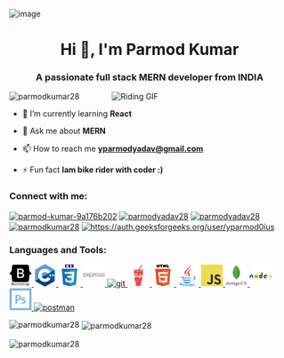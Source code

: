 ![image](https://github.com/ParmodKumar28/ParmodKumar28/assets/91540271/9dcbfe64-5f26-4b1a-a41c-ff3f4ffd2e05)<h1 align="center">Hi 👋, I'm Parmod Kumar</h1>
<h3 align="center">A passionate full stack MERN developer from INDIA</h3>
<!-- Coding GIF -->
<img src="https://firefly.adobe.com/public/t2i?id=urn%3Aaaid%3Asc%3AAP%3A66ac512f-9799-4827-b749-1e14c4dd6bf8&ff_channel=shared_link&ff_source=Text2Image" alt="" style="float: right; margin-right: 20px; width: 300px;">
<!-- Riding image or GIF -->
<img align="right" src="https://cdn.dribbble.com/users/1162077/screenshots/3848914/programmer.gif" alt="Riding GIF" style="float: right; margin-right: 20px; width: 300px;">

<p align="left"> <img src="https://komarev.com/ghpvc/?username=parmodkumar28&label=Profile%20views&color=0e75b6&style=flat" alt="parmodkumar28" /> </p>

- 🌱 I’m currently learning **React**

- 💬 Ask me about **MERN**

- 📫 How to reach me **yparmodyadav@gmail.com**

- ⚡ Fun fact **Iam bike rider with coder :)**

<h3 align="left">Connect with me:</h3>
<p align="left">
<a href="https://linkedin.com/in/parmod-kumar-9a176b202" target="blank"><img align="center" src="https://raw.githubusercontent.com/rahuldkjain/github-profile-readme-generator/master/src/images/icons/Social/linked-in-alt.svg" alt="parmod-kumar-9a176b202" height="30" width="40" /></a>
<a href="https://instagram.com/parmodyadav28" target="blank"><img align="center" src="https://raw.githubusercontent.com/rahuldkjain/github-profile-readme-generator/master/src/images/icons/Social/instagram.svg" alt="parmodyadav28" height="30" width="40" /></a>
<a href="https://www.youtube.com/@parmodyadav28" target="blank"><img align="center" src="https://raw.githubusercontent.com/rahuldkjain/github-profile-readme-generator/master/src/images/icons/Social/youtube.svg" alt="parmodyadav28" height="30" width="40" /></a>
<a href="https://www.leetcode.com/parmodkumar28" target="blank"><img align="center" src="https://raw.githubusercontent.com/rahuldkjain/github-profile-readme-generator/master/src/images/icons/Social/leet-code.svg" alt="parmodkumar28" height="30" width="40" /></a>
<a href="https://auth.geeksforgeeks.org/user/https://auth.geeksforgeeks.org/user/yparmod0ius" target="blank"><img align="center" src="https://raw.githubusercontent.com/rahuldkjain/github-profile-readme-generator/master/src/images/icons/Social/geeks-for-geeks.svg" alt="https://auth.geeksforgeeks.org/user/yparmod0ius" height="30" width="40" /></a>
</p>

<h3 align="left">Languages and Tools:</h3>
<p align="left"> <a href="https://getbootstrap.com" target="_blank" rel="noreferrer"> <img src="https://raw.githubusercontent.com/devicons/devicon/master/icons/bootstrap/bootstrap-plain-wordmark.svg" alt="bootstrap" width="40" height="40"/> </a> <a href="https://www.w3schools.com/cpp/" target="_blank" rel="noreferrer"> <img src="https://raw.githubusercontent.com/devicons/devicon/master/icons/cplusplus/cplusplus-original.svg" alt="cplusplus" width="40" height="40"/> </a> <a href="https://www.w3schools.com/css/" target="_blank" rel="noreferrer"> <img src="https://raw.githubusercontent.com/devicons/devicon/master/icons/css3/css3-original-wordmark.svg" alt="css3" width="40" height="40"/> </a> <a href="https://expressjs.com" target="_blank" rel="noreferrer"> <img src="https://raw.githubusercontent.com/devicons/devicon/master/icons/express/express-original-wordmark.svg" alt="express" width="40" height="40"/> </a> <a href="https://git-scm.com/" target="_blank" rel="noreferrer"> <img src="https://www.vectorlogo.zone/logos/git-scm/git-scm-icon.svg" alt="git" width="40" height="40"/> </a> <a href="https://gulpjs.com" target="_blank" rel="noreferrer"> <img src="https://raw.githubusercontent.com/devicons/devicon/master/icons/gulp/gulp-plain.svg" alt="gulp" width="40" height="40"/> </a> <a href="https://www.w3.org/html/" target="_blank" rel="noreferrer"> <img src="https://raw.githubusercontent.com/devicons/devicon/master/icons/html5/html5-original-wordmark.svg" alt="html5" width="40" height="40"/> </a> <a href="https://www.java.com" target="_blank" rel="noreferrer"> <img src="https://raw.githubusercontent.com/devicons/devicon/master/icons/java/java-original.svg" alt="java" width="40" height="40"/> </a> <a href="https://developer.mozilla.org/en-US/docs/Web/JavaScript" target="_blank" rel="noreferrer"> <img src="https://raw.githubusercontent.com/devicons/devicon/master/icons/javascript/javascript-original.svg" alt="javascript" width="40" height="40"/> </a> <a href="https://www.mongodb.com/" target="_blank" rel="noreferrer"> <img src="https://raw.githubusercontent.com/devicons/devicon/master/icons/mongodb/mongodb-original-wordmark.svg" alt="mongodb" width="40" height="40"/> </a> <a href="https://nodejs.org" target="_blank" rel="noreferrer"> <img src="https://raw.githubusercontent.com/devicons/devicon/master/icons/nodejs/nodejs-original-wordmark.svg" alt="nodejs" width="40" height="40"/> </a> <a href="https://www.photoshop.com/en" target="_blank" rel="noreferrer"> <img src="https://raw.githubusercontent.com/devicons/devicon/master/icons/photoshop/photoshop-line.svg" alt="photoshop" width="40" height="40"/> </a> <a href="https://postman.com" target="_blank" rel="noreferrer"> <img src="https://www.vectorlogo.zone/logos/getpostman/getpostman-icon.svg" alt="postman" width="40" height="40"/> </a> </p>

<p><img align="left" src="https://github-readme-stats.vercel.app/api/top-langs?username=parmodkumar28&show_icons=true&locale=en&layout=compact" alt="parmodkumar28" /></p>

<p>&nbsp;<img align="center" src="https://github-readme-stats.vercel.app/api?username=parmodkumar28&show_icons=true&locale=en" alt="parmodkumar28" /></p>

<p><img align="center" src="https://github-readme-streak-stats.herokuapp.com/?user=parmodkumar28&" alt="parmodkumar28" /></p>
